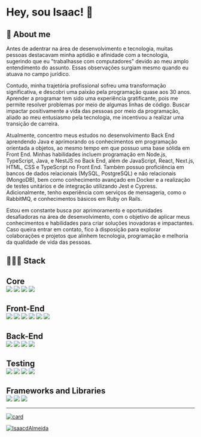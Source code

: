 
# Hey, sou Isaac! 🧠

## 🚀 About me

<section style="">
Antes de adentrar na área de desenvolvimento e tecnologia, muitas pessoas destacavam minha aptidão e afinidade com a tecnologia, sugerindo que eu "trabalhasse com computadores" devido ao meu amplo entendimento do assunto. Essas observações surgiam mesmo quando eu atuava no campo jurídico.

Contudo, minha trajetória profissional sofreu uma transformação significativa, e descobri uma paixão pela programação quase aos 30 anos. Aprender a programar tem sido uma experiência gratificante, pois me permite resolver problemas por meio de algumas linhas de código. Buscar impactar positivamente a vida das pessoas por meio da programação, aliado ao meu entusiasmo pela tecnologia, me incentivou a realizar uma transição de carreira.

Atualmente, concentro meus estudos no desenvolvimento Back End aprendendo Java e aprimorando os conhecimentos em programação orientada a objetos, ao mesmo tempo em que possuo uma base sólida em Front End. Minhas habilidades incluem programação em Node.js, TypeScript, Java, e NestJS no Back End, além de JavaScript, React, Next.js, HTML, CSS e TypeScript no Front End. Também possuo proficiência em bancos de dados relacionais (MySQL, PostgreSQL) e não relacionais (MongoDB), bem como conhecimento avançado em Docker e a realização de testes unitários e de integração utilizando Jest e Cypress. Adicionalmente, tenho experiência com serviços de mensageria, como o RabbitMQ, e conhecimentos básicos em Ruby on Rails.

Estou em constante busca por aprimoramento e oportunidades desafiadoras na área de desenvolvimento, com o objetivo de aplicar meus conhecimentos e habilidades para criar soluções inovadoras e impactantes. Caso queira entrar em contato, fico à disposição para explorar colaborações e projetos que alinhem tecnologia, programação e melhoria da qualidade de vida das pessoas. 
</section>

## 🧑🏾‍💻 Stack

<section style="">
<h2 style="margin-bottom: 0"> Core </h2>
<img src="https://img.shields.io/badge/JavaScript-F7DF1E?style=for-the-badge&logo=javascript&logoColor=black" />
<img src="https://img.shields.io/badge/TypeScript-007ACC?style=for-the-badge&logo=typescript&logoColor=white" />
<img src="https://img.shields.io/badge/Node.js-43853D?style=for-the-badge&logo=node.js&logoColor=white" />
<img src="https://img.shields.io/badge/React-20232A?style=for-the-badge&logo=react&logoColor=61DAFB" />
</section>

<section style="">
<h2 style="margin-bottom: 0"> Front-End </h2>
<img src="https://img.shields.io/badge/HTML5-E34F26?style=for-the-badge&logo=html5&logoColor=white" />
<img src="https://img.shields.io/badge/CSS3-1572B6?style=for-the-badge&logo=css3&logoColor=white" />
<img src="https://img.shields.io/badge/React_Router-CA4245?style=for-the-badge&logo=react-router&logoColor=white" />
<img src="https://img.shields.io/badge/Redux-593D88?style=for-the-badge&logo=redux&logoColor=white" />
<img src="https://img.shields.io/badge/Bootstrap-563D7C?style=for-the-badge&logo=bootstrap&logoColor=white" />
<img src="https://img.shields.io/badge/styled--components-DB7093?style=for-the-badge&logo=styled-components&logoColor=white" />
</section>

<section style="">
<h2 style="margin-bottom: 0"> Back-End </h2>
<img src="https://img.shields.io/badge/MySQL-00000F?style=for-the-badge&logo=mysql&logoColor=white" />
<img src="https://img.shields.io/badge/MongoDB-4EA94B?style=for-the-badge&logo=mongodb&logoColor=white" />
<img src="https://img.shields.io/badge/Express.js-404D59?style=for-the-badge" />
<img src="https://img.shields.io/badge/ts--node-3178C6?style=for-the-badge&logo=ts-node&logoColor=white" />
</section>

<section style="">
<h2 style="margin-bottom: 0"> Testing </h2>
<img src="https://img.shields.io/badge/-TestingLibrary-%23E33332?style=for-the-badge&logo=testing-library&logoColor=white" />
<img src="https://img.shields.io/badge/Jest-C21325?style=for-the-badge&logo=jest&logoColor=white" />
<img src="https://img.shields.io/badge/Mocha-8D6748?style=for-the-badge&logo=Mocha&logoColor=white"/>
<img src="https://img.shields.io/badge/chai-A30701?style=for-the-badge&logo=chai&logoColor=white" />
</section>

<section style="">
<h2 style="margin-bottom: 0"> Frameworks and Libraries </h2>
<img src="https://img.shields.io/badge/Docker-2CA5E0?style=for-the-badge&logo=docker&logoColor=white" />
<img src="https://img.shields.io/badge/Insomnia-5849be?style=for-the-badge&logo=Insomnia&logoColor=white"/>
<img src="https://img.shields.io/badge/JWT-000000?style=for-the-badge&logo=JSON%20web%20tokens&logoColor=white" />
</section>
<hr />

[![card](https://github-readme-stats.vercel.app/api?username=IsaacdAlmeida&theme=Radical)](https://github.com/IsaacdAlmeida/)

[![IsaacdAlmeida](https://github-readme-stats.vercel.app/api/top-langs/?username=IsaacdAlmeida&hide=html&layout=compact&theme=Radical)](https://github.com/IsaacdAlmeida/)
